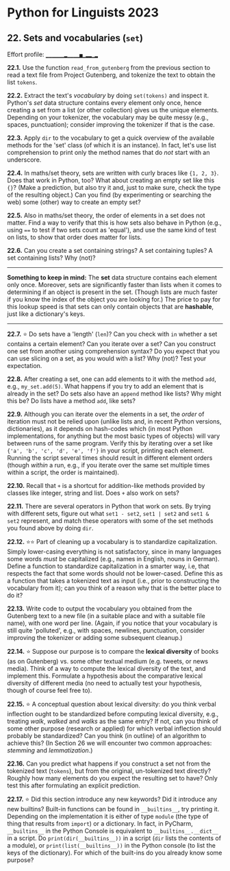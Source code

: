 # Python for Linguists 2023

## 22. Sets and vocabularies (`set`)

Effort profile: `▁▁▁▁▁▁▂▁▁▁▁▅▁▂▂▁▂` 



**22.1.** Use the function `read_from_gutenberg` from the previous section to read a text file from Project Gutenberg, and tokenize the text to obtain the list `tokens`.

**22.2.** Extract the text's _vocabulary_ by doing `set(tokens)` and inspect it. Python's _set_ data structure contains every element only once, hence creating a set from a list (or other collection) gives us the unique elements. Depending on your tokenizer, the vocabulary may be quite messy (e.g., spaces, punctuation); consider improving the tokenizer if that is the case. 

**22.3.** Apply `dir` to the vocabulary to get a quick overview of the available methods for the 'set' class (of which it is an instance). In fact, let's use list comprehension to print only the method names that do _not_ start with an underscore.

**22.4.** In maths/set theory, sets are written with curly braces like `{1, 2, 3}`. Does that work in Python, too? What about creating an empty set like this `{}`? (Make a prediction, but also try it and, just to make sure, check the type of the resulting object.) Can you find (by experimenting or searching the web) some (other) way to create an empty set?

**22.5.** Also in maths/set theory, the order of elements in a set does not matter. Find a way to verify that this is how sets also behave in Python (e.g., using `==` to test if two sets count as 'equal'), and use the same kind of test on lists, to show that order does matter for lists.

**22.6.** Can you create a set containing strings? A set containing tuples? A set containing lists? Why (not)?

- - - - - -
**Something to keep in mind:** The **set** data structure contains each element only once. Moreover, sets are significantly faster than lists when it comes to determining if an object is present in the set. (Though lists are much faster if you know the index of the object you are looking for.) The price to pay for this lookup speed is that sets can only contain objects that are **hashable**, just like a dictionary's keys.
- - - - -

**22.7.** ⭐ Do sets have a 'length' (`len`)? Can you check with `in` whether a set contains a certain element? Can you iterate over a set? Can you construct one set from another using comprehension syntax? Do you expect that you can use slicing on a set, as you would with a list? Why (not)? Test your expectation.

**22.8.** After creating a set, one can add elements to it with the method `add`, e.g., `my_set.add(5)`. What happens if you try to add an element that is already in the set? Do sets also have an `append` method like lists? Why might this be? Do lists have a method `add`, like sets? 

**22.9.** Although you can iterate over the elements in a set, the _order_ of iteration must not be relied upon (unlike lists and, in recent Python versions, dictionaries), as it depends on hash-codes which (in most Python implementations, for anything but the most basic types of objects) will vary between runs of the same program. Verify this by iterating over a set like `{'a', 'b', 'c', 'd', 'e', 'f'}` in your script, printing each element. Running the script several times should result in different element orders (though _within_ a run, e.g., if you iterate over the same set multiple times within a script, the order is maintained).

**22.10.** Recall that `+` is a shortcut for addition-like methods provided by classes like integer, string and list. Does `+` also work on sets? 


**22.11.** There are several operators in Python that work on sets. By trying with different sets, figure out what `set1 - set2`, `set1 | set2` and `set1 & set2` represent, and match these operators with some of the set methods you found above by doing `dir`.

**22.12.** ⭐⭐ Part of cleaning up a vocabulary is to standardize capitalization. Simply lower-casing everything is not satisfactory, since in many languages some words _must_ be capitalized (e.g., names in English, nouns in German). Define a function to standardize capitalization in a smarter way, i.e, that respects the fact that some words should not be lower-cased. Define this as a function that takes a tokenized text as input (i.e., prior to constructing the vocabulary from it); can you think of a reason why that is the better place to do it?

**22.13.** Write code to output the vocabulary you obtained from the Gutenberg text to a new file (in a suitable place and with a suitable file name), with one word per line. (Again, if you notice that your vocabulary is still quite 'polluted', e.g., with spaces, newlines, punctuation, consider improving the tokenizer or adding some subsequent cleanup.)

**22.14.** ⭐ Suppose our purpose is to compare the **lexical diversity** of books (as on Gutenberg) vs. some other textual medium (e.g. tweets, or news media). Think of a way to compute the lexical diversity of the text, and implement this. Formulate a hypothesis about the comparative lexical diversity of different media (no need to actually test your hypothesis, though of course feel free to).

**22.15.** ⭐ A conceptual question about lexical diversity: do you think verbal inflection ought to be standardized before computing lexical diversity, e.g., treating _walk_, _walked_ and _walks_ as the same entry? If not, can you think of some other purpose (research or applied) for which verbal inflection should probably be standardized? Can you think (in outline) of an algorithm to achieve this? (In Section 26 we will encounter two common approaches: _stemming_ and _lemmatization_.)

**22.16.** Can you predict what happens if you construct a set not from the tokenized text (`tokens`), but from the original, un-tokenized text directly? Roughly how many elements do you expect the resulting set to have? Only test this after formulating an explicit prediction.


**22.17.** ⭐ Did this section introduce any new keywords? Did it introduce any new builtins? Built-in functions can be found in `__builtins__`, try printing it. Depending on the implementation it is either of type `module` (the type of thing that results from `import`) or a dictionary. In fact, in PyCharm, `__builtins__` in the Python Console is equivalent to `__builtins__.__dict__` in a script. Do `print(dir(__builtins__))` in a script (`dir` lists the contents of a module), or `print(list(__builtins__))` in the Python console (to list the keys of the dictionary). For which of the built-ins do you already know some purpose?
